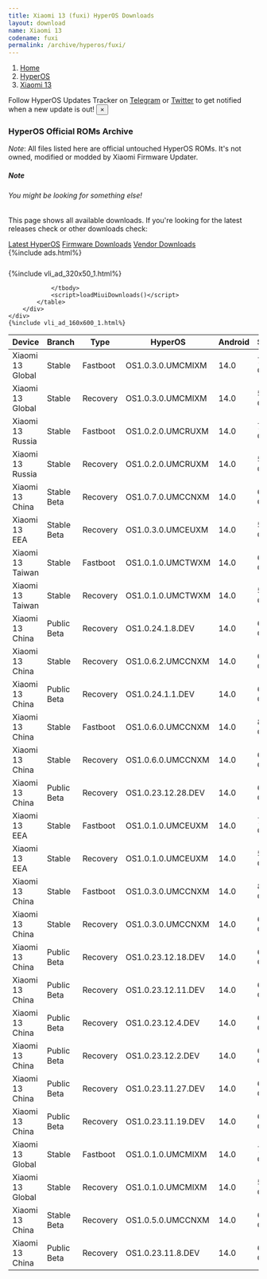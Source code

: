 ```yaml
---
title: Xiaomi 13 (fuxi) HyperOS Downloads
layout: download
name: Xiaomi 13
codename: fuxi
permalink: /archive/hyperos/fuxi/
---
```

<nav aria-label="breadcrumb">
    <ol class="breadcrumb">
        <li class="breadcrumb-item"><a href="/">Home</a></li>
        <li class="breadcrumb-item"><a href="/hyperos/">HyperOS</a></li>
        <li class="breadcrumb-item active" aria-current="page"><a href="/hyperos/fuxi/">Xiaomi 13</a></li>
    </ol>
</nav>
<div class="alert alert-primary alert-dismissible fade show" role="alert">
    Follow HyperOS Updates Tracker on <a href="https://t.me/MIUIUpdatesTracker" class="alert-link">Telegram</a>
     or <a href="https://twitter.com/MiFwUpdater" class="alert-link">Twitter</a> to get notified when a new update is out!
    <button type="button" class="close" data-dismiss="alert" aria-label="Close">
        <span aria-hidden="true">&times;</span>
    </button>
</div>

### HyperOS Official ROMs Archive
*Note*: All files listed here are official untouched HyperOS ROMs. It's not owned, modified or modded by Xiaomi Firmware Updater.
<div class="card">
  <div class="card-body">
    <h5 class="card-title">Note</h5>
    <h6 class="card-subtitle mb-2 text-muted">You might be looking for something else!</h6>
    <p class="card-text">This page shows all available downloads.
     If you're looking for the latest releases check or other downloads check:</p>
    <a href="/hyperos/fuxi/" class="card-link">Latest HyperOS</a>
    <a href="/firmware/fuxi/" class="card-link">Firmware Downloads</a>
    <a href="/vendor/fuxi/" class="card-link">Vendor Downloads</a>
  </div>
</div>
{%include ads.html%}
<div class="row justify-content-center">
    <div class="col-10">
        <div class="table-responsive-md" style="margin-top: 25px;">
            {%include vli_ad_320x50_1.html%}
            <table id="miui" class="display dt-responsive nowrap compact table table-striped table-hover table-sm">
                <thead class="thead-dark">
                    <tr>
                        <th data-ref="device">Device</th>
                        <th data-ref="branch">Branch</th>
                        <th data-ref="type">Type</th>
                        <th data-ref="miui">HyperOS</th>
                        <th data-ref="android">Android</th>
                        <th data-ref="size">Size</th>
                        <th data-ref="size">Date</th>
                        <th data-ref="link">Link</th>
                    </tr>
                </thead>
                <tbody>
                <tr><td>Xiaomi 13 Global</td><td>Stable</td><td>Fastboot</td><td>OS1.0.3.0.UMCMIXM</td><td>14.0</td><td>7.7 GB</td><td>2024-02-28</td><td><a href="/hyperos/fuxi/stable/OS1.0.3.0.UMCMIXM/">Download</a></td></tr>
<tr><td>Xiaomi 13 Global</td><td>Stable</td><td>Recovery</td><td>OS1.0.3.0.UMCMIXM</td><td>14.0</td><td>5.8 GB</td><td>2024-02-20</td><td><a href="/hyperos/fuxi/stable/OS1.0.3.0.UMCMIXM/">Download</a></td></tr>
<tr><td>Xiaomi 13 Russia</td><td>Stable</td><td>Fastboot</td><td>OS1.0.2.0.UMCRUXM</td><td>14.0</td><td>7.4 GB</td><td>2024-02-22</td><td><a href="/hyperos/fuxi/stable/OS1.0.2.0.UMCRUXM/">Download</a></td></tr>
<tr><td>Xiaomi 13 Russia</td><td>Stable</td><td>Recovery</td><td>OS1.0.2.0.UMCRUXM</td><td>14.0</td><td>5.7 GB</td><td>2024-01-16</td><td><a href="/hyperos/fuxi/stable/OS1.0.2.0.UMCRUXM/">Download</a></td></tr>
<tr><td>Xiaomi 13 China</td><td>Stable Beta</td><td>Recovery</td><td>OS1.0.7.0.UMCCNXM</td><td>14.0</td><td>6.4 GB</td><td>2024-02-20</td><td><a href="/hyperos/fuxi/stable beta/OS1.0.7.0.UMCCNXM/">Download</a></td></tr>
<tr><td>Xiaomi 13 EEA</td><td>Stable Beta</td><td>Recovery</td><td>OS1.0.3.0.UMCEUXM</td><td>14.0</td><td>5.9 GB</td><td>2024-01-29</td><td><a href="/hyperos/fuxi/stable beta/OS1.0.3.0.UMCEUXM/">Download</a></td></tr>
<tr><td>Xiaomi 13 Taiwan</td><td>Stable</td><td>Fastboot</td><td>OS1.0.1.0.UMCTWXM</td><td>14.0</td><td>6.7 GB</td><td>2024-01-24</td><td><a href="/hyperos/fuxi/stable/OS1.0.1.0.UMCTWXM/">Download</a></td></tr>
<tr><td>Xiaomi 13 Taiwan</td><td>Stable</td><td>Recovery</td><td>OS1.0.1.0.UMCTWXM</td><td>14.0</td><td>5.7 GB</td><td>2024-01-16</td><td><a href="/hyperos/fuxi/stable/OS1.0.1.0.UMCTWXM/">Download</a></td></tr>
<tr><td>Xiaomi 13 China</td><td>Public Beta</td><td>Recovery</td><td>OS1.0.24.1.8.DEV</td><td>14.0</td><td>6.4 GB</td><td>2024-01-12</td><td><a href="/hyperos/fuxi/public beta/OS1.0.24.1.8.DEV/">Download</a></td></tr>
<tr><td>Xiaomi 13 China</td><td>Stable</td><td>Recovery</td><td>OS1.0.6.2.UMCCNXM</td><td>14.0</td><td>6.4 GB</td><td>2024-01-10</td><td><a href="/hyperos/fuxi/stable/OS1.0.6.2.UMCCNXM/">Download</a></td></tr>
<tr><td>Xiaomi 13 China</td><td>Public Beta</td><td>Recovery</td><td>OS1.0.24.1.1.DEV</td><td>14.0</td><td>6.4 GB</td><td>2024-01-05</td><td><a href="/hyperos/fuxi/public beta/OS1.0.24.1.1.DEV/">Download</a></td></tr>
<tr><td>Xiaomi 13 China</td><td>Stable</td><td>Fastboot</td><td>OS1.0.6.0.UMCCNXM</td><td>14.0</td><td>8.3 GB</td><td>2024-01-03</td><td><a href="/hyperos/fuxi/stable/OS1.0.6.0.UMCCNXM/">Download</a></td></tr>
<tr><td>Xiaomi 13 China</td><td>Stable</td><td>Recovery</td><td>OS1.0.6.0.UMCCNXM</td><td>14.0</td><td>6.4 GB</td><td>2023-12-30</td><td><a href="/hyperos/fuxi/stable/OS1.0.6.0.UMCCNXM/">Download</a></td></tr>
<tr><td>Xiaomi 13 China</td><td>Public Beta</td><td>Recovery</td><td>OS1.0.23.12.28.DEV</td><td>14.0</td><td>6.4 GB</td><td>2023-12-29</td><td><a href="/hyperos/fuxi/public beta/OS1.0.23.12.28.DEV/">Download</a></td></tr>
<tr><td>Xiaomi 13 EEA</td><td>Stable</td><td>Fastboot</td><td>OS1.0.1.0.UMCEUXM</td><td>14.0</td><td>7.7 GB</td><td>2024-01-08</td><td><a href="/hyperos/fuxi/stable/OS1.0.1.0.UMCEUXM/">Download</a></td></tr>
<tr><td>Xiaomi 13 EEA</td><td>Stable</td><td>Recovery</td><td>OS1.0.1.0.UMCEUXM</td><td>14.0</td><td>5.9 GB</td><td>2023-12-19</td><td><a href="/hyperos/fuxi/stable/OS1.0.1.0.UMCEUXM/">Download</a></td></tr>
<tr><td>Xiaomi 13 China</td><td>Stable</td><td>Fastboot</td><td>OS1.0.3.0.UMCCNXM</td><td>14.0</td><td>8.2 GB</td><td>2023-12-29</td><td><a href="/hyperos/fuxi/stable/OS1.0.3.0.UMCCNXM/">Download</a></td></tr>
<tr><td>Xiaomi 13 China</td><td>Stable</td><td>Recovery</td><td>OS1.0.3.0.UMCCNXM</td><td>14.0</td><td>6.4 GB</td><td>2023-12-07</td><td><a href="/hyperos/fuxi/stable/OS1.0.3.0.UMCCNXM/">Download</a></td></tr>
<tr><td>Xiaomi 13 China</td><td>Public Beta</td><td>Recovery</td><td>OS1.0.23.12.18.DEV</td><td>14.0</td><td>6.4 GB</td><td>2023-12-22</td><td><a href="/hyperos/fuxi/public beta/OS1.0.23.12.18.DEV/">Download</a></td></tr>
<tr><td>Xiaomi 13 China</td><td>Public Beta</td><td>Recovery</td><td>OS1.0.23.12.11.DEV</td><td>14.0</td><td>6.4 GB</td><td>2023-12-15</td><td><a href="/hyperos/fuxi/public beta/OS1.0.23.12.11.DEV/">Download</a></td></tr>
<tr><td>Xiaomi 13 China</td><td>Public Beta</td><td>Recovery</td><td>OS1.0.23.12.4.DEV</td><td>14.0</td><td>6.4 GB</td><td>2023-12-08</td><td><a href="/hyperos/fuxi/public beta/OS1.0.23.12.4.DEV/">Download</a></td></tr>
<tr><td>Xiaomi 13 China</td><td>Public Beta</td><td>Recovery</td><td>OS1.0.23.12.2.DEV</td><td>14.0</td><td>6.4 GB</td><td>2023-12-03</td><td><a href="/hyperos/fuxi/public beta/OS1.0.23.12.2.DEV/">Download</a></td></tr>
<tr><td>Xiaomi 13 China</td><td>Public Beta</td><td>Recovery</td><td>OS1.0.23.11.27.DEV</td><td>14.0</td><td>6.4 GB</td><td>2023-12-01</td><td><a href="/hyperos/fuxi/public beta/OS1.0.23.11.27.DEV/">Download</a></td></tr>
<tr><td>Xiaomi 13 China</td><td>Public Beta</td><td>Recovery</td><td>OS1.0.23.11.19.DEV</td><td>14.0</td><td>6.4 GB</td><td>2023-11-21</td><td><a href="/hyperos/fuxi/public beta/OS1.0.23.11.19.DEV/">Download</a></td></tr>
<tr><td>Xiaomi 13 Global</td><td>Stable</td><td>Fastboot</td><td>OS1.0.1.0.UMCMIXM</td><td>14.0</td><td>7.8 GB</td><td>2023-12-27</td><td><a href="/hyperos/fuxi/stable/OS1.0.1.0.UMCMIXM/">Download</a></td></tr>
<tr><td>Xiaomi 13 Global</td><td>Stable</td><td>Recovery</td><td>OS1.0.1.0.UMCMIXM</td><td>14.0</td><td>5.8 GB</td><td>2023-12-19</td><td><a href="/hyperos/fuxi/stable/OS1.0.1.0.UMCMIXM/">Download</a></td></tr>
<tr><td>Xiaomi 13 China</td><td>Stable Beta</td><td>Recovery</td><td>OS1.0.5.0.UMCCNXM</td><td>14.0</td><td>6.4 GB</td><td>2023-12-23</td><td><a href="/hyperos/fuxi/stable beta/OS1.0.5.0.UMCCNXM/">Download</a></td></tr>
<tr><td>Xiaomi 13 China</td><td>Public Beta</td><td>Recovery</td><td>OS1.0.23.11.8.DEV</td><td>14.0</td><td>6.4 GB</td><td>2023-11-14</td><td><a href="/hyperos/fuxi/public beta/OS1.0.23.11.8.DEV/">Download</a></td></tr>

                </tbody>
                <script>loadMiuiDownloads()</script>
            </table>
        </div>
    </div>
    {%include vli_ad_160x600_1.html%}
</div>
